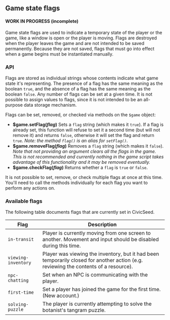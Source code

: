 ## Game state flags

#### WORK IN PROGRESS (incomplete)

Game state flags are used to indicate a temporary state of the player or the game, like a window is open or the player is moving. Flags are destroyed when the player leaves the game and are not intended to be saved permanently. Because they are not saved, flags that must go into effect when a game begins must be instantiated manually.

### API

Flags are stored as individual strings whose contents indicate what game state it's representing. The presence of a flag has the same meaning as the boolean `true`, and the absence of a flag has the same meaning as the boolean `false`. Any number of flags can be set at a given time. It is not possible to assign values to flags, since it is not intended to be an all-purpose data storage mechanism.

Flags can be set, removed, or checked via methods on the `$game` object:

- **$game.setFlag(_flag_)** Sets a `flag` string (which makes it `true`). If a flag is already set, this function will refuse to set it a second time (but will not remove it) and returns `false`, otherwise it will set the flag and return `true`. _Note: the method `flag()` is an alias for `setFlag()`._
- **$game.removeFlag(_flag_)** Removes a `flag` string (which makes it `false`). _Note that not providing an argument clears all the flags in the game. This is not recommended and currently nothing in the game script takes advantage of this functionality and it may be removed eventually._
- **$game.checkFlag(_flag_)** Returns whether a `flag` is `true` or `false`.

It is not possible to set, remove, or check multiple flags at once at this time. You'll need to call the methods individually for each flag you want to perform any actions on.

### Available flags

The following table documents flags that are currently set in CivicSeed.

| Flag          | Description   |
| ------------- | ------------- |
| `in-transit`  | Player is currently moving from one screen to another. Movement and input should be disabled during this time.|
| `viewing-inventory` | Player was viewing the inventory, but it had been temporarily closed for another action (e.g. reviewing the contents of a resource).|
| `npc-chatting` | Set when an NPC is communicating with the player.|
| `first-time`   | Set a player has joined the game for the first time. (New account.)|
| `solving-puzzle` | The player is currently attempting to solve the botanist's tangram puzzle.|
